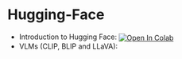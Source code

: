 # Hugging-Face

- Introduction to Hugging Face: <a target="_blank" href="https://colab.research.google.com/github/amri-tah/Winter-School-24/blob/main/intro_to_HF.ipynb">
  <img src="https://colab.research.google.com/assets/colab-badge.svg" alt="Open In Colab" align="center" /></a>
- VLMs (CLIP, BLIP and LLaVA): 
